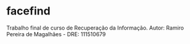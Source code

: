 facefind
========

Trabalho final de curso de Recuperação da Informação.
Autor: Ramiro Pereira de Magalhães - DRE: 111510679


